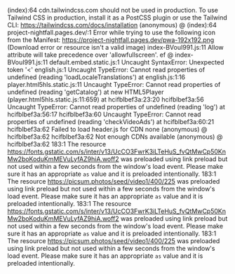 (index):64 cdn.tailwindcss.com should not be used in production. To use Tailwind CSS in production, install it as a PostCSS plugin or use the Tailwind CLI: https://tailwindcss.com/docs/installation
(anonymous) @ (index):64
project-nightfall.pages.dev/:1 Error while trying to use the following icon from the Manifest: https://project-nightfall.pages.dev/pwa-192x192.png (Download error or resource isn't a valid image)
index-BVouI991.js:11 Allow attribute will take precedence over 'allowfullscreen'.
ef @ index-BVouI991.js:11
default.embed.static.js:1 Uncaught SyntaxError: Unexpected token '<'
english.js:1 Uncaught TypeError: Cannot read properties of undefined (reading 'loadLocaleTranslations')
    at english.js:1:16
player.html5hls.static.js:11 Uncaught TypeError: Cannot read properties of undefined (reading 'getCatalog')
    at new HTML5Player (player.html5hls.static.js:11:659)
    at hcifblbef3a:23:20
hcifblbef3a:56 Uncaught TypeError: Cannot read properties of undefined (reading 'log')
    at hcifblbef3a:56:17
hcifblbef3a:60 Uncaught TypeError: Cannot read properties of undefined (reading 'checkVideoAds')
    at hcifblbef3a:60:21
hcifblbef3a:62 Failed to load header.js for CDN none
(anonymous) @ hcifblbef3a:62
hcifblbef3a:62 Not enough CDNs available
(anonymous) @ hcifblbef3a:62
183:1 The resource https://fonts.gstatic.com/s/inter/v13/UcCO3FwrK3iLTeHuS_fvQtMwCp50KnMw2boKoduKmMEVuLyfAZ9hiA.woff2 was preloaded using link preload but not used within a few seconds from the window's load event. Please make sure it has an appropriate `as` value and it is preloaded intentionally.
183:1 The resource https://picsum.photos/seed/video1/400/225 was preloaded using link preload but not used within a few seconds from the window's load event. Please make sure it has an appropriate `as` value and it is preloaded intentionally.
183:1 The resource https://fonts.gstatic.com/s/inter/v13/UcCO3FwrK3iLTeHuS_fvQtMwCp50KnMw2boKoduKmMEVuLyfAZ9hiA.woff2 was preloaded using link preload but not used within a few seconds from the window's load event. Please make sure it has an appropriate `as` value and it is preloaded intentionally.
183:1 The resource https://picsum.photos/seed/video1/400/225 was preloaded using link preload but not used within a few seconds from the window's load event. Please make sure it has an appropriate `as` value and it is preloaded intentionally.
